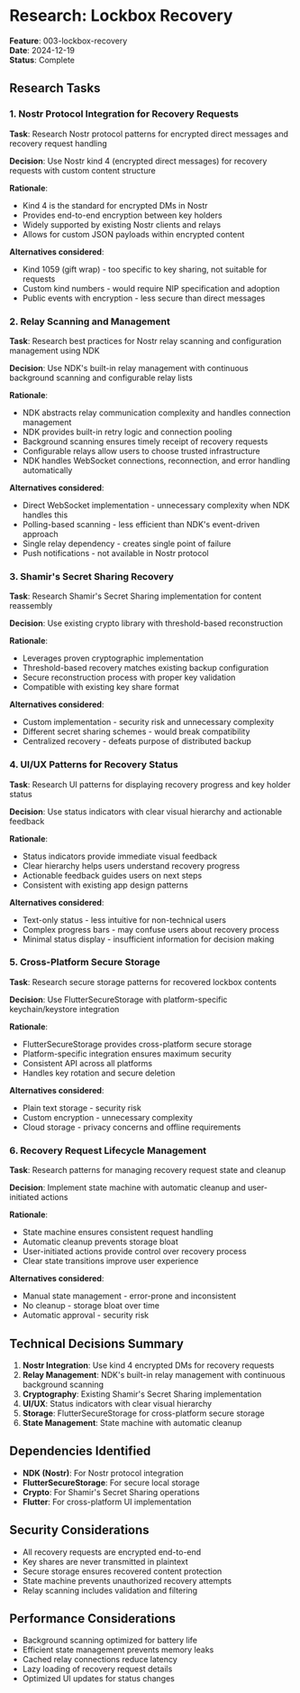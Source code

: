 # Research: Lockbox Recovery

**Feature**: 003-lockbox-recovery  
**Date**: 2024-12-19  
**Status**: Complete

## Research Tasks

### 1. Nostr Protocol Integration for Recovery Requests

**Task**: Research Nostr protocol patterns for encrypted direct messages and recovery request handling

**Decision**: Use Nostr kind 4 (encrypted direct messages) for recovery requests with custom content structure

**Rationale**: 
- Kind 4 is the standard for encrypted DMs in Nostr
- Provides end-to-end encryption between key holders
- Widely supported by existing Nostr clients and relays
- Allows for custom JSON payloads within encrypted content

**Alternatives considered**:
- Kind 1059 (gift wrap) - too specific to key sharing, not suitable for requests
- Custom kind numbers - would require NIP specification and adoption
- Public events with encryption - less secure than direct messages

### 2. Relay Scanning and Management

**Task**: Research best practices for Nostr relay scanning and configuration management using NDK

**Decision**: Use NDK's built-in relay management with continuous background scanning and configurable relay lists

**Rationale**:
- NDK abstracts relay communication complexity and handles connection management
- NDK provides built-in retry logic and connection pooling
- Background scanning ensures timely receipt of recovery requests
- Configurable relays allow users to choose trusted infrastructure
- NDK handles WebSocket connections, reconnection, and error handling automatically

**Alternatives considered**:
- Direct WebSocket implementation - unnecessary complexity when NDK handles this
- Polling-based scanning - less efficient than NDK's event-driven approach
- Single relay dependency - creates single point of failure
- Push notifications - not available in Nostr protocol

### 3. Shamir's Secret Sharing Recovery

**Task**: Research Shamir's Secret Sharing implementation for content reassembly

**Decision**: Use existing crypto library with threshold-based reconstruction

**Rationale**:
- Leverages proven cryptographic implementation
- Threshold-based recovery matches existing backup configuration
- Secure reconstruction process with proper key validation
- Compatible with existing key share format

**Alternatives considered**:
- Custom implementation - security risk and unnecessary complexity
- Different secret sharing schemes - would break compatibility
- Centralized recovery - defeats purpose of distributed backup

### 4. UI/UX Patterns for Recovery Status

**Task**: Research UI patterns for displaying recovery progress and key holder status

**Decision**: Use status indicators with clear visual hierarchy and actionable feedback

**Rationale**:
- Status indicators provide immediate visual feedback
- Clear hierarchy helps users understand recovery progress
- Actionable feedback guides users on next steps
- Consistent with existing app design patterns

**Alternatives considered**:
- Text-only status - less intuitive for non-technical users
- Complex progress bars - may confuse users about recovery process
- Minimal status display - insufficient information for decision making

### 5. Cross-Platform Secure Storage

**Task**: Research secure storage patterns for recovered lockbox contents

**Decision**: Use FlutterSecureStorage with platform-specific keychain/keystore integration

**Rationale**:
- FlutterSecureStorage provides cross-platform secure storage
- Platform-specific integration ensures maximum security
- Consistent API across all platforms
- Handles key rotation and secure deletion

**Alternatives considered**:
- Plain text storage - security risk
- Custom encryption - unnecessary complexity
- Cloud storage - privacy concerns and offline requirements

### 6. Recovery Request Lifecycle Management

**Task**: Research patterns for managing recovery request state and cleanup

**Decision**: Implement state machine with automatic cleanup and user-initiated actions

**Rationale**:
- State machine ensures consistent request handling
- Automatic cleanup prevents storage bloat
- User-initiated actions provide control over recovery process
- Clear state transitions improve user experience

**Alternatives considered**:
- Manual state management - error-prone and inconsistent
- No cleanup - storage bloat over time
- Automatic approval - security risk

## Technical Decisions Summary

1. **Nostr Integration**: Use kind 4 encrypted DMs for recovery requests
2. **Relay Management**: NDK's built-in relay management with continuous background scanning
3. **Cryptography**: Existing Shamir's Secret Sharing implementation
4. **UI/UX**: Status indicators with clear visual hierarchy
5. **Storage**: FlutterSecureStorage for cross-platform secure storage
6. **State Management**: State machine with automatic cleanup

## Dependencies Identified

- **NDK (Nostr)**: For Nostr protocol integration
- **FlutterSecureStorage**: For secure local storage
- **Crypto**: For Shamir's Secret Sharing operations
- **Flutter**: For cross-platform UI implementation

## Security Considerations

- All recovery requests are encrypted end-to-end
- Key shares are never transmitted in plaintext
- Secure storage ensures recovered content protection
- State machine prevents unauthorized recovery attempts
- Relay scanning includes validation and filtering

## Performance Considerations

- Background scanning optimized for battery life
- Efficient state management prevents memory leaks
- Cached relay connections reduce latency
- Lazy loading of recovery request details
- Optimized UI updates for status changes
